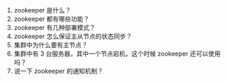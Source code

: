 1. zookeeper 是什么？
2. zookeeper 都有哪些功能？
3. zookeeper 有几种部署模式？
4. zookeeper 怎么保证主从节点的状态同步？
5. 集群中为什么要有主节点？
6. 集群中有 3 台服务器，其中一个节点宕机，这个时候 zookeeper 还可以使用吗？
7. 说一下 zookeeper 的通知机制？

